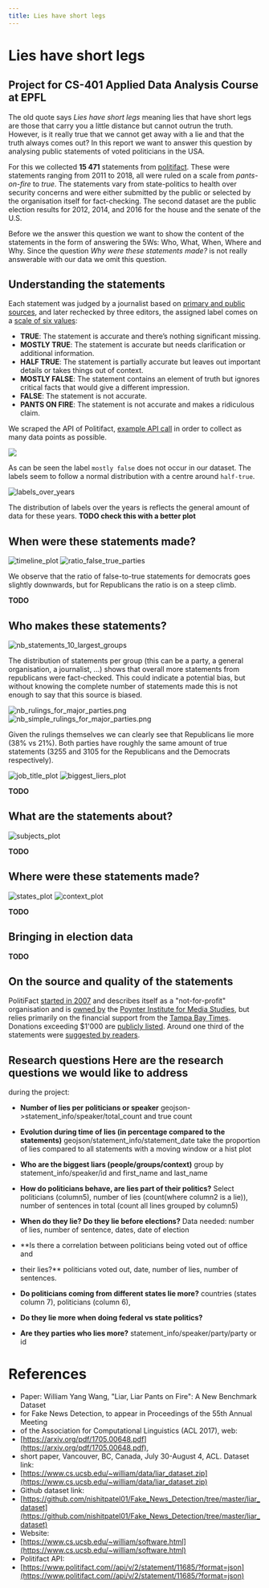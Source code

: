 ```yaml
---
title: Lies have short legs
---
```


<script src="https://cdnjs.cloudflare.com/ajax/libs/jquery/3.3.1/jquery.min.js"></script>

<link rel="stylesheet" href="https://cdn.jsdelivr.net/gh/fancyapps/fancybox@3.5.6/dist/jquery.fancybox.min.css" />
<script src="https://cdn.jsdelivr.net/gh/fancyapps/fancybox@3.5.6/dist/jquery.fancybox.min.js"></script>

# Lies have short legs
## Project for CS-401 Applied Data Analysis Course at EPFL


The old quote says _Lies have short legs_ meaning lies that have short legs are
those that carry you a little distance but cannot outrun the truth. However, is
it really true that we cannot get away with a lie and that the truth always
comes out? In this report we want to answer this question by analysing public statements
of voted politicians in the USA.

For this we collected **15 471** statements from
[politifact](https://www.politifact.com/). These were statements ranging from
2011 to 2018, all were ruled on a scale from *pants-on-fire* to *true*. The
statements vary from state-politics to health over security concerns and were
either submitted by the public or selected by the organisation itself for
fact-checking. The second dataset are the public election results for 2012,
2014, and 2016 for the house and the senate of the U.S.

Before we the answer this question we want to show the content of the
statements in the form of answering the 5Ws: Who, What, When, Where and Why.
Since the question *Why were these statements made?* is not really answerable
with our data we omit this question.

## Understanding the statements

Each statement was judged by a journalist based on [primary and public
sources](https://www.politifact.com/truth-o-meter/article/2018/feb/12/principles-truth-o-meter-politifacts-methodology-i#Our%20sourcing),
and later rechecked by three editors, the assigned label comes on a [scale of six values](https://www.politifact.com/truth-o-meter/article/2018/feb/12/principles-truth-o-meter-politifacts-methodology-i#Truth-O-Meter%20ratings):

- **TRUE**: The statement is accurate and there’s nothing significant missing.
- **MOSTLY TRUE**: The statement is accurate but needs clarification or additional information.
- **HALF TRUE**: The statement is partially accurate but leaves out important details or takes things out of context.
- **MOSTLY FALSE**: The statement contains an element of truth but ignores critical facts that would give a different impression.
- **FALSE**: The statement is not accurate.
- **PANTS ON FIRE**: The statement is not accurate and makes a ridiculous claim.

We scraped the API of Politifact, [example API call](http://www.politifact.com/api/v/2/statement/99/?format=json) in order to collect as many data points as possible.

<a data-fancybox="gallery" href="/images/label_counts_overall.png"><img src="/images/label_counts_overall.png"></a>

As can be seen the label `mostly false` does not occur in our dataset. The
labels seem to follow a normal distribution with a centre around `half-true`.

![labels_over_years](/images/labels_over_years.png)

The distribution of labels over the years is reflects the general amount of data for these years. **TODO check this with a better plot**

## When were these statements made?


![timeline_plot](/images/timeline_plot.png)
![ratio_false_true_parties](ratio_false_true_parties.png)

We observe that the ratio of false-to-true statements for democrats goes slightly downwards, but for Republicans the ratio is on a steep climb.


**TODO**

## Who makes these statements?

![nb_statements_10_largest_groups](nb_statements_10_largest_groups.png)

The distribution of statements per group (this can be a party, a general
organisation, a journalist, ...) shows that overall more statements from
republicans were fact-checked. This could indicate a potential bias, but
without knowing the complete number of statements made this is not enough to
say that this source is biased.

![nb_rulings_for_major_parties.png](nb_rulings_for_major_parties.png)
![nb_simple_rulings_for_major_parties.png](nb_simple_rulings_for_major_parties.png)

Given the rulings themselves we can clearly see that Republicans lie more (38%
vs 21%). Both parties have roughly the same amount of true statements (3255 and
3105 for the Republicans and the Democrats respectively).

![job_title_plot](/images/job_title_plot.png)
![biggest_liers_plot](/images/biggest_liers_plot.png)

**TODO**

## What are the statements about?

![subjects_plot](/images/subjects_plot.png)

**TODO**

## Where were these statements made?

![states_plot](/images/states_plot.png)
![context_plot](/images/context_plot.png)

**TODO**

## Bringing in election data

**TODO**

## On the source and quality of the statements

PolitiFact [started in
2007](https://www.politifact.com/truth-o-meter/article/2018/feb/12/principles-truth-o-meter-politifacts-methodology-i/)
and describes itself as a "not-for-profit" organisation and is [owned by](https://www.politifact.com/truth-o-meter/article/2018/feb/12/principles-truth-o-meter-politifacts-methodology-i/#Our%20ownership) the [Poynter Institute for Media Studies](https://www.poynter.org/), but relies primarily on the financial support from the [Tampa Bay Times](http://www.tampabay.com/).
Donations exceeding $1'000 are [publicly listed](https://www.politifact.com/truth-o-meter/blog/2011/oct/06/who-pays-for-politifact/). Around one third of the statements were [suggested by readers](https://www.politifact.com/truth-o-meter/article/2018/feb/12/principles-truth-o-meter-politifacts-methodology-i/).



## Research questions Here are the research questions we would like to address
during the project:
- **Number of lies per politicians or speaker**
geojson->statement_info/speaker/total_count and true count

- **Evolution during time of lies (in percentage compared to the statements)**
geojson/statement_info/statement_date take the proportion of lies compared to
all statements with a moving window or a hist plot

- **Who are the biggest liars (people/groups/context)**
group by statement_info/speaker/id and first_name and last_name

- **How do politicians behave, are lies part of their politics?**
Select politicians (column5), number of lies (count(where column2 is a lie)),
number of sentences in total (count all lines grouped by column5)

- **When do they lie? Do they lie before elections?**
Data needed: number of lies, number of sentence, dates, date of election

- **Is there a correlation between politicians being voted out of office and
- their lies?**
politicians voted out, date, number of lies, number of sentences.

- **Do politicians coming from different states lie more?**
countries (states column 7), politicians (column 6),

- **Do they lie more when doing federal vs state politics?**

- **Are they parties who lies more?**
statement_info/speaker/party/party or id



# References
- Paper: William Yang Wang, "Liar, Liar Pants on Fire": A New Benchmark Dataset
- for Fake News Detection, to appear in Proceedings of the 55th Annual Meeting
- of the Association for Computational Linguistics (ACL 2017), web:
- [https://arxiv.org/pdf/1705.00648.pdf](https://arxiv.org/pdf/1705.00648.pdf),
- short paper, Vancouver, BC, Canada, July 30-August 4, ACL.  Dataset link:
- [https://www.cs.ucsb.edu/~william/data/liar_dataset.zip](https://www.cs.ucsb.edu/~william/data/liar_dataset.zip)
- Github dataset link:
- [https://github.com/nishitpatel01/Fake_News_Detection/tree/master/liar_dataset](https://github.com/nishitpatel01/Fake_News_Detection/tree/master/liar_dataset)
- Website:
- [https://www.cs.ucsb.edu/~william/software.html](https://www.cs.ucsb.edu/~william/software.html)
- Politifact API:
- [https://www.politifact.com//api/v/2/statement/11685/?format=json](https://www.politifact.com//api/v/2/statement/11685/?format=json)

